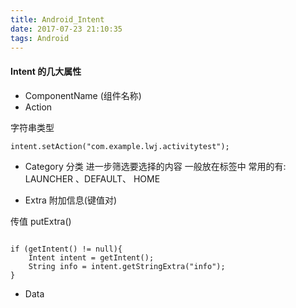 ```yaml
---
title: Android_Intent
date: 2017-07-23 21:10:35
tags: Android
---
```


#### Intent 的几大属性

<!--more-->

* ComponentName (组件名称)
* Action

字符串类型
```
intent.setAction("com.example.lwj.activitytest");
```

* Category
分类 进一步筛选要选择的内容 一般放在<intent-filter>标签中 常用的有:
LAUNCHER 、DEFAULT、 HOME

* Extra 附加信息(键值对)

传值
putExtra()

```获取附加信息

if (getIntent() != null){
    Intent intent = getIntent();
    String info = intent.getStringExtra("info");
}

```

* Data
